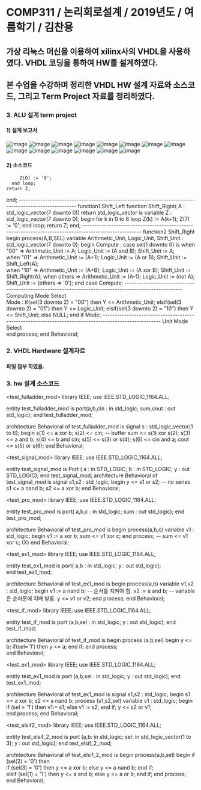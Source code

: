 # COMP311 / 논리회로설계 / 2019년도 / 여름학기 / 김찬용
## 가상 리눅스 머신을 이용하여 xilinx사의 VHDL을 사용하였다. VHDL 코딩을 통하여 HW를 설계하였다.
## 본 수업을 수강하며 정리한 VHDL HW 설계 자료와 소스코드, 그리고 Term Project 자료를 정리하였다.

### 3. ALU 설계 term project
#### 1) 설계 보고서

![image](https://user-images.githubusercontent.com/58419421/99385358-37f7bf00-2914-11eb-97fe-f01fe38d012b.png)
![image](https://user-images.githubusercontent.com/58419421/99385393-43e38100-2914-11eb-93e3-34dd58965c05.png)
![image](https://user-images.githubusercontent.com/58419421/99385401-4940cb80-2914-11eb-8dde-a23a983a43b5.png)
![image](https://user-images.githubusercontent.com/58419421/99385409-4d6ce900-2914-11eb-8f47-7639a4a5f57b.png)
![image](https://user-images.githubusercontent.com/58419421/99385418-51007000-2914-11eb-9918-18c9151dec78.png)
![image](https://user-images.githubusercontent.com/58419421/99385424-53fb6080-2914-11eb-84a4-92c6993a9dff.png)
![image](https://user-images.githubusercontent.com/58419421/99385454-5eb5f580-2914-11eb-87b0-54a62b93c621.png)
![image](https://user-images.githubusercontent.com/58419421/99385464-637aa980-2914-11eb-9f37-a0be2770430e.png)
![image](https://user-images.githubusercontent.com/58419421/99385476-67a6c700-2914-11eb-9e96-be098a71a7e1.png)
![image](https://user-images.githubusercontent.com/58419421/99385490-6bd2e480-2914-11eb-8880-a37eb70efea7.png)
![image](https://user-images.githubusercontent.com/58419421/99385507-6ecdd500-2914-11eb-8f68-423f15594830.png)
![image](https://user-images.githubusercontent.com/58419421/99385520-72615c00-2914-11eb-8a07-4fd15499cf36.png)
![image](https://user-images.githubusercontent.com/58419421/99385533-768d7980-2914-11eb-8795-76581624f735.png)
![image](https://user-images.githubusercontent.com/58419421/99385548-7a210080-2914-11eb-849b-b1b87961ede9.png)

#### 2) 소스코드
	     Z(0) := '0';
      end loop;
    return Z;
 end;
------------------------------------------------------------------------------------------------------ function1 Shift_Left
 function Shift_Right( A : std_logic_vector(7 downto 0)) return std_logic_vector is
  variable Z : std_logic_vector(7 downto 0);
   begin
      for k in 0 to 6 loop
        Z(k) := A(k+1);
	     Z(7) := '0';
	   end loop;
    return Z;
 end;
------------------------------------------------------------------------------------------------------ function2 Shift_Right
begin
 process(A,B,SEL)
  variable Arithmetic_Unit, Logic_Unit, Shift_Unit : std_logic_vector(7 downto 0);
 begin
     Compute : case sel(1 downto 0) is
	                 when "00"   => Arithmetic_Unit :=  A;    Logic_Unit := (A and B); Shift_Unit := A;  
	                 when "01"   => Arithmetic_Unit := (A+1); Logic_Unit := (A or B);  Shift_Unit := Shift_Left(A);  
	                 when "10"   => Arithmetic_Unit := (A+B); Logic_Unit := (A xor B); Shift_Unit := Shift_Right(A); 
	                 when others => Arithmetic_Unit := (A-1); Logic_Unit := (not A);   Shift_Unit := (others => '0');
	            end case Compute;
------------------------------------------------------------------------------------------------------ Computing Mode Select	  
	  Mode : if(sel(3 downto 2) = "00")    then Y <= Arithmetic_Unit;
	         elsif(sel(3 downto 2) = "01") then Y <= Logic_Unit;
				elsif(sel(3 downto 2) = "10") then Y <= Shift_Unit;
				else NULL; 
				end if Mode;
------------------------------------------------------------------------------------------------------ Unit Mode Select				
 end process;
end Behavioral;

### 2. VHDL Hardware 설계자료
#### 파일 첨부 하였음.

### 3. hw 설계 소스코드
<test_fulladder_mod>
library IEEE;
use IEEE.STD_LOGIC_1164.ALL;

entity test_fulladder_mod is
   port(a,b,cin : in std_logic;
	     sum,cout : out std_logic);
end test_fulladder_mod;

architecture Behavioral of test_fulladder_mod is
 signal s : std_logic_vector(1 to 6);
begin
   s(1) <= a xor b;
	s(2) <= cin; -- buffer
	sum <= s(1) xor s(2);
	s(3) <= a and b;
	s(4) <= b and cin;
	s(5) <= s(3) or s(4);
	s(6) <= cin and a;
	cout <= s(5) or s(6);
end Behavioral;

<test_signal_mod>
library IEEE;
use IEEE.STD_LOGIC_1164.ALL;

entity test_signal_mod is
    Port ( a : in  STD_LOGIC;
           b : in  STD_LOGIC;
           y : out  STD_LOGIC);
end test_signal_mod;
architecture Behavioral of test_signal_mod is
  signal s1,s2 : std_logic;
begin
   y <= s1 or s2; -- no series
   s1 <= a nand b;
	s2 <= a xor b;
end Behavioral;

<test_pro_mod>
library IEEE;
use IEEE.STD_LOGIC_1164.ALL;

entity test_pro_mod is
   port( a,b,c : in std_logic;
	 sum : out std_logic);
end test_pro_mod;

architecture Behavioral of test_pro_mod is
begin
   process(a,b,c)
	 variable v1 : std_logic;
	   begin
		  v1 := a xor b;
		  sum <= v1 xor c;
		end process;
	--	sum <= v1 xor c; (X)
end Behavioral;

<test_ex1_mod>
library IEEE;
use IEEE.STD_LOGIC_1164.ALL;

entity test_ex1_mod is
   port( a,b : in std_logic;
           y : out std_logic);	
end test_ex1_mod;

architecture Behavioral of test_ex1_mod is
begin
   process(a,b)
	 variable v1,v2 : std_logic;
	  begin
v1 := a nand b; -- 순서를 지켜야 함.
v2 := a and b; -- variable은 순차문에 지배 받음.
y <= v1 or v2;
	  end process;
end Behavioral;

<test_if_mod>
library IEEE;
use IEEE.STD_LOGIC_1164.ALL;

entity test_if_mod is
    port (a,b,sel : in std_logic;
       y : out std_logic);
end test_if_mod;

architecture Behavioral of test_if_mod is
begin
   process (a,b,sel)
	  begin
	     y <= b;
		  if(sel='1') then
		  y <= a;
	end if;
	end process;    
end Behavioral;	

<test_ex1_mod>
library IEEE;
use IEEE.STD_LOGIC_1164.ALL;

entity test_ex1_mod is
 port (a,b,sel : in std_logic;
       y : out std_logic);
end test_ex1_mod;

architecture Behavioral of test_ex1_mod is
   signal s1,s2 : std_logic;
begin
   s1 <= a xor b;
	s2 <= a nand b;
   process (s1,s2,sel)
	variable v1 : std_logic;
	begin	
		if (sel = '1') then
		v1:= s1;
		else
		v1 := s2;
		end if;
		y <= s2 or v1;	
	end process;
end Behavioral;

<test_elsif2_mod>
library IEEE;
use IEEE.STD_LOGIC_1164.ALL;

entity test_elsif_2_mod is
   port (a,b: in std_logic;
	      sel: in std_logic_vector(1 to 3);
			y  : out std_logic);
end test_elsif_2_mod;

architecture Behavioral of test_elsif_2_mod is
begin
  process(a,b,sel)
  begin
     if (sel(2) = '0') then  
       if (sel(3) = '0') then
         y <= a xor b;
        else y <= a nand b;
       end if;	 
     elsif (sel(1) = '1') then
      y <= a and b;	
     else y <= a or b;
	  end if;
  end process;
end Behavioral;
